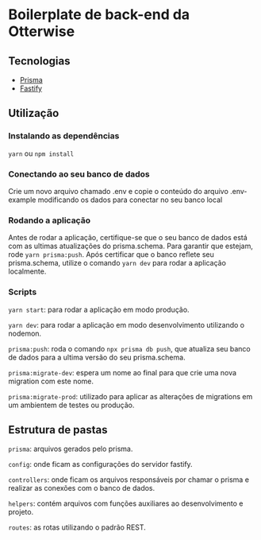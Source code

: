 # Boilerplate de back-end da Otterwise

## Tecnologias

- [Prisma](https://www.prisma.io/)
- [Fastify](https://fastify.io)

## Utilização

### Instalando as dependências

`yarn` ou `npm install`

### Conectando ao seu banco de dados

Crie um novo arquivo chamado .env e copie o conteúdo do arquivo .env-example modificando os dados para conectar no seu banco local

### Rodando a aplicação

Antes de rodar a aplicação, certifique-se que o seu banco de dados está com as ultimas atualizações do prisma.schema. Para garantir que estejam, rode `yarn prisma:push`.
Após certificar que o banco reflete seu prisma.schema, utilize o comando `yarn dev` para rodar a aplicação localmente.

### Scripts

`yarn start`: para rodar a aplicação em modo produção.

`yarn dev`: para rodar a aplicação em modo desenvolvimento utilizando o nodemon.

`prisma:push`: roda o comando `npx prisma db push`, que atualiza seu banco de dados para a ultima versão do seu prisma.schema.

`prisma:migrate-dev`: espera um nome ao final para que crie uma nova migration com este nome.

`prisma:migrate-prod`: utilizado para aplicar as alterações de migrations em um ambientem de testes ou produção.

## Estrutura de pastas

`prisma`: arquivos gerados pelo prisma.

`config`: onde ficam as configurações do servidor fastify.

`controllers`: onde ficam os arquivos responsáveis por chamar o prisma e realizar as conexões com o banco de dados.

`helpers`: contém arquivos com funções auxiliares ao desenvolvimento e projeto.

`routes`: as rotas utilizando o padrão REST.
